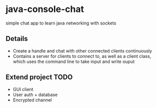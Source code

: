 # java-console-chat
simple chat app to learn java networking with sockets

## Details
- Create a handle and chat with other connected clients continuously 
- Contains a server for clients to connect to, as well as a client class, which uses the command line to take input and write ouput

## Extend project TODO
- GUI client
- User auth + database
- Encrypted channel 
